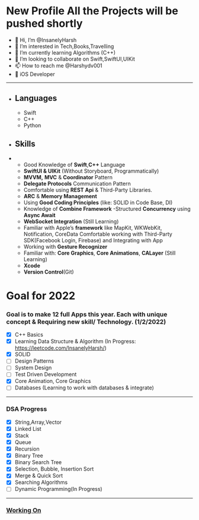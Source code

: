 # New Profile All the Projects will be pushed shortly

- 👋 Hi, I’m @InsanelyHarsh
- 👀 I’m interested in Tech,Books,Travelling
- 🌱 I’m currently learning Algorithms (C++)
- 💞️ I’m looking to collaborate on Swift,SwiftUI,UIKit
- 📫 How to reach me @Harshydv001
- 📱 iOS Developer

----

- ## Languages

  - Swift
  - C++
  - Python
- ## Skills
- 
  - Good Knowledge of **Swift**,**C++** Language
  - **SwiftUI & UIKit** (Without Storyboard, Programmatically)
  - **MVVM,** **MVC** & **Coordinator** Pattern
  - **Delegate Protocols** Communication Pattern
  - Comfortable using **REST Api** & Third-Party Libraries.
  - **ARC** & **Memory Management**
  - Using **Good Coding Principles** (like: SOLID in Code Base, DI)
  - Knowledge of **Combine Framework**
  -Structured **Concurrency** using **Async Await**
  - **WebSocket Integration** (Still Learning)
  - Familiar with Apple’s **framework** like MapKit, WKWebKit, Notification, CoreData Comfortable working with Third-Party SDK(Facebook Login, Firebase) and         Integrating with App
  - Working with **Gesture Recognizer**
  - Familiar with: **Core Graphics**, **Core Animations**, **CALayer** (Still Learning)
  - **Xcode**
  - **Version Control**(Git)
  
  
# Goal for 2022
### Goal is to make 12 full Apps this year. Each with unique concept & Requiring new skill/ Technology. (1/2/2022)

- [x] C++ Basics
- [X] Learning Data Structure & Algorithm (In Progress: https://leetcode.com/InsanelyHarsh/)
- [X] SOLID
- [ ] Design Patterns
- [ ] System Design
- [ ] Test Driven Development
- [X] Core Animation, Core Graphics
- [ ] Databases (Learning to work with databases & integrate)
----

### DSA Progress
- [X] String,Array,Vector
- [X] Linked List
- [X] Stack
- [X] Queue
- [X] Recursion
- [X] Binary Tree
- [X] Binary Search Tree
- [X] Selection, Bubble, Insertion Sort
- [X] Merge & Quick Sort
- [X] Searching Algorithms
- [ ] Dynamic Programming(In Progress)
----
### [Working On](https://github.com/InsanelyHarsh/PersonalFinanceApp)

 <!---
InsanelyHarsh/InsanelyHarsh is a ✨ special ✨ repository because its `README.md` (this file) appears on your GitHub profile.
You can click the Preview link to take a look at your changes.
--->

